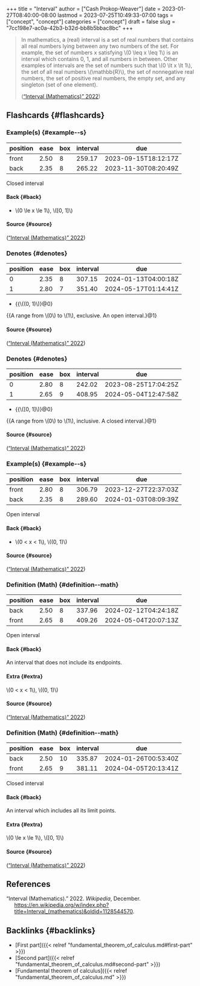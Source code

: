 +++
title = "Interval"
author = ["Cash Prokop-Weaver"]
date = 2023-01-27T08:40:00-08:00
lastmod = 2023-07-25T10:49:33-07:00
tags = ["concept", "concept"]
categories = ["concept"]
draft = false
slug = "7cc198e7-ac0a-42b3-b32d-bb8b5bbac8bc"
+++

> In mathematics, a (real) interval is a set of real numbers that contains all real numbers lying between any two numbers of the set. For example, the set of numbers x satisfying \\(0 \leq x \leq 1\\) is an interval which contains 0, 1, and all numbers in between. Other examples of intervals are the set of numbers such that \\(0 \lt x \lt 1\\), the set of all real numbers \\(\mathbb{R}\\), the set of nonnegative real numbers, the set of positive real numbers, the empty set, and any singleton (set of one element).
>
> (<a href="#citeproc_bib_item_1">“Interval (Mathematics)” 2022</a>)


## Flashcards {#flashcards}


### Example(s) {#example--s}

| position | ease | box | interval | due                  |
|----------|------|-----|----------|----------------------|
| front    | 2.50 | 8   | 259.17   | 2023-09-15T18:12:17Z |
| back     | 2.35 | 8   | 265.22   | 2023-11-30T08:20:49Z |

Closed interval


#### Back {#back}

-   \\(0 \le x \le 1\\), \\([0, 1]\\)


#### Source {#source}

(<a href="#citeproc_bib_item_1">“Interval (Mathematics)” 2022</a>)


### Denotes {#denotes}

| position | ease | box | interval | due                  |
|----------|------|-----|----------|----------------------|
| 0        | 2.35 | 8   | 307.15   | 2024-01-13T04:00:18Z |
| 1        | 2.80 | 7   | 351.40   | 2024-05-17T01:14:41Z |

-   {{\\((0, 1)\\)}@0}

{{A range from \\(0\\) to \\(1\\), exclusive. An open interval.}@1}


#### Source {#source}

(<a href="#citeproc_bib_item_1">“Interval (Mathematics)” 2022</a>)


### Denotes {#denotes}

| position | ease | box | interval | due                  |
|----------|------|-----|----------|----------------------|
| 0        | 2.80 | 8   | 242.02   | 2023-08-25T17:04:25Z |
| 1        | 2.65 | 9   | 408.95   | 2024-05-04T12:47:58Z |

-   {{\\([0, 1]\\)}@0}

{{A range from \\(0\\) to \\(1\\), inclusive. A closed interval.}@1}


#### Source {#source}

(<a href="#citeproc_bib_item_1">“Interval (Mathematics)” 2022</a>)


### Example(s) {#example--s}

| position | ease | box | interval | due                  |
|----------|------|-----|----------|----------------------|
| front    | 2.80 | 8   | 306.79   | 2023-12-27T22:37:03Z |
| back     | 2.35 | 8   | 289.60   | 2024-01-03T08:09:39Z |

Open interval


#### Back {#back}

-   \\(0 < x < 1\\), \\((0, 1)\\)


#### Source {#source}

(<a href="#citeproc_bib_item_1">“Interval (Mathematics)” 2022</a>)


### Definition (Math) {#definition--math}

| position | ease | box | interval | due                  |
|----------|------|-----|----------|----------------------|
| back     | 2.50 | 8   | 337.96   | 2024-02-12T04:24:18Z |
| front    | 2.65 | 8   | 409.26   | 2024-05-04T20:07:13Z |

Open interval


#### Back {#back}

An interval that does not include its endpoints.


#### Extra {#extra}

\\(0 < x < 1\\), \\((0, 1)\\)


#### Source {#source}

(<a href="#citeproc_bib_item_1">“Interval (Mathematics)” 2022</a>)


### Definition (Math) {#definition--math}

| position | ease | box | interval | due                  |
|----------|------|-----|----------|----------------------|
| back     | 2.50 | 10  | 335.87   | 2024-01-26T00:53:40Z |
| front    | 2.65 | 9   | 381.11   | 2024-04-05T20:13:41Z |

Closed interval


#### Back {#back}

An interval which includes all its limit points.


#### Extra {#extra}

\\(0 \le x \le 1\\), \\([0, 1]\\)


#### Source {#source}

(<a href="#citeproc_bib_item_1">“Interval (Mathematics)” 2022</a>)

## References

<style>.csl-entry{text-indent: -1.5em; margin-left: 1.5em;}</style><div class="csl-bib-body">
  <div class="csl-entry"><a id="citeproc_bib_item_1"></a>“Interval (Mathematics).” 2022. <i>Wikipedia</i>, December. <a href="https://en.wikipedia.org/w/index.php?title=Interval_(mathematics)&oldid=1128544570">https://en.wikipedia.org/w/index.php?title=Interval_(mathematics)&#38;oldid=1128544570</a>.</div>
</div>


## Backlinks {#backlinks}

-   [First part]({{< relref "fundamental_theorem_of_calculus.md#first-part" >}})
-   [Second part]({{< relref "fundamental_theorem_of_calculus.md#second-part" >}})
-   [Fundamental theorem of calculus]({{< relref "fundamental_theorem_of_calculus.md" >}})
